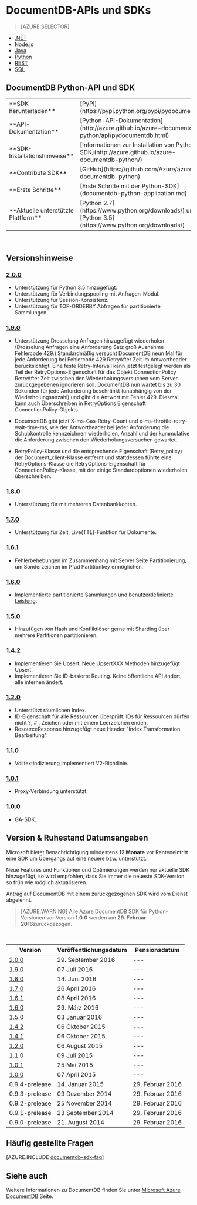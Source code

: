 <properties 
    pageTitle="DocumentDB Python-API und SDK | Microsoft Azure" 
    description="Lernen Sie die Python-API und SDK einschließlich Veröffentlichungsdaten Pensionsdaten und Änderungen zwischen jeder DocumentDB Python SDK-Version." 
    services="documentdb" 
    documentationCenter="python" 
    authors="rnagpal" 
    manager="jhubbard" 
    editor="cgronlun"/>

<tags 
    ms.service="documentdb" 
    ms.workload="data-services" 
    ms.tgt_pltfrm="na" 
    ms.devlang="python" 
    ms.topic="article" 
    ms.date="09/29/2016" 
    ms.author="rnagpal"/>

# <a name="documentdb-apis-and-sdks"></a>DocumentDB-APIs und SDKs

> [AZURE.SELECTOR]
- [.NET](documentdb-sdk-dotnet.md)
- [Node.js](documentdb-sdk-node.md)
- [Java](documentdb-sdk-java.md)
- [Python](documentdb-sdk-python.md)
- [REST](https://go.microsoft.com/fwlink/?LinkId=402413)
- [SQL](https://msdn.microsoft.com/library/azure/dn782250.aspx)

## <a name="documentdb-python-api-and-sdk"></a>DocumentDB Python-API und SDK

<table>
<tr><td>**SDK herunterladen**</td><td>[PyPI](https://pypi.python.org/pypi/pydocumentdb)</td></tr>
<tr><td>**API-Dokumentation**</td><td>[Python-API-Dokumentation](http://azure.github.io/azure-documentdb-python/api/pydocumentdb.html)</td></tr>
<tr><td>**SDK-Installationshinweise**</td><td>[Informationen zur Installation von Python SDK](http://azure.github.io/azure-documentdb-python/)</td></tr>
<tr><td>**Contribute SDK**</td><td>[GitHub](https://github.com/Azure/azure-documentdb-python)</td></tr>
<tr><td>**Erste Schritte**</td><td>[Erste Schritte mit der Python-SDK](documentdb-python-application.md)</td></tr>
<tr><td>**Aktuelle unterstützte Plattform**</td><td>[Python 2.7](https://www.python.org/downloads/) und [Python 3.5](https://www.python.org/downloads/)</td></tr>
</table></br>

## <a name="release-notes"></a>Versionshinweise

### <a name="a-name200200httpspypipythonorgpypipydocumentdb200"></a><a name="2.0.0"/>[2.0.0](https://pypi.python.org/pypi/pydocumentdb/2.0.0)
- Unterstützung für Python 3.5 hinzugefügt.
- Unterstützung für Verbindungspooling mit Anfragen-Modul.
- Unterstützung für Session-Konsistenz.
- Unterstützung für TOP-ORDERBY Abfragen für partitionierte Sammlungen.


### <a name="a-name190190httpspypipythonorgpypipydocumentdb190"></a><a name="1.9.0"/>[1.9.0](https://pypi.python.org/pypi/pydocumentdb/1.9.0)
- Unterstützung Drosselung Anfragen hinzugefügt wiederholen. (Drosselung Anfragen eine Anforderung Satz groß Ausnahme Fehlercode 429.) Standardmäßig versucht DocumentDB neun Mal für jede Anforderung bei Fehlercode 429 RetryAfter Zeit im Antwortheader berücksichtigt. Eine feste Retry-Intervall kann jetzt festgelegt werden als Teil der RetryOptions-Eigenschaft für das Objekt ConnectionPolicy RetryAfter Zeit zwischen den Wiederholungsversuchen vom Server zurückgegebenen ignorieren soll. DocumentDB nun wartet bis zu 30 Sekunden für jede Anforderung beschränkt (unabhängig von der Wiederholungsanzahl) und gibt die Antwort mit Fehler 429. Diesmal kann auch Überschreiben in RetryOptions Eigenschaft ConnectionPolicy-Objekts.

- DocumentDB gibt jetzt X-ms-Gas-Retry-Count und x-ms-throttle-retry-wait-time-ms, wie der Antwortheader bei jeder Anforderung die Schubkontrolle kennzeichnen wiederholen, Anzahl und der kummulative die Anforderung zwischen den Wiederholungsversuchen gewartet.

- RetryPolicy-Klasse und die entsprechende Eigenschaft (Retry_policy) der Document_client-Klasse entfernt und stattdessen führte eine RetryOptions-Klasse die RetryOptions-Eigenschaft für ConnectionPolicy-Klasse, mit der einige Standardoptionen wiederholen überschreiben.

### <a name="a-name180180httpspypipythonorgpypipydocumentdb180"></a><a name="1.8.0"/>[1.8.0](https://pypi.python.org/pypi/pydocumentdb/1.8.0)
  - Unterstützung für mit mehreren Datenbankkonten.

### <a name="a-name170170httpspypipythonorgpypipydocumentdb170"></a><a name="1.7.0"/>[1.7.0](https://pypi.python.org/pypi/pydocumentdb/1.7.0)
- Unterstützung für Zeit, Live(TTL)-Funktion für Dokumente.

### <a name="a-name161161httpspypipythonorgpypipydocumentdb161"></a><a name="1.6.1"/>[1.6.1](https://pypi.python.org/pypi/pydocumentdb/1.6.1)
- Fehlerbehebungen im Zusammenhang mit Server Seite Partitionierung, um Sonderzeichen im Pfad Partitionkey ermöglichen.

### <a name="a-name160160httpspypipythonorgpypipydocumentdb160"></a><a name="1.6.0"/>[1.6.0](https://pypi.python.org/pypi/pydocumentdb/1.6.0)
- Implementierte [partitionierte Sammlungen](documentdb-partition-data.md) und [benutzerdefinierte Leistung](documentdb-performance-levels.md). 

### <a name="a-name150150httpspypipythonorgpypipydocumentdb150"></a><a name="1.5.0"/>[1.5.0](https://pypi.python.org/pypi/pydocumentdb/1.5.0)
- Hinzufügen von Hash und Konfliktlöser gerne mit Sharding über mehrere Partitionen partitionieren.

### <a name="a-name142142httpspypipythonorgpypipydocumentdb142"></a><a name="1.4.2"/>[1.4.2](https://pypi.python.org/pypi/pydocumentdb/1.4.2)
- Implementieren Sie Upsert. Neue UpsertXXX Methoden hinzugefügt Upsert.
- Implementieren Sie ID-basierte Routing. Keine öffentliche API ändert, alle internen ändert.

### <a name="a-name120120httpspypipythonorgpypipydocumentdb120"></a><a name="1.2.0"/>[1.2.0](https://pypi.python.org/pypi/pydocumentdb/1.2.0)
- Unterstützt räumlichen Index.
- ID-Eigenschaft für alle Ressourcen überprüft. IDs für Ressourcen dürfen nicht ?, # \, Zeichen oder mit einem Leerzeichen enden.
- ResourceResponse hinzugefügt neue Header "Index Transformation Bearbeitung".

### <a name="a-name110110httpspypipythonorgpypipydocumentdb110"></a><a name="1.1.0"/>[1.1.0](https://pypi.python.org/pypi/pydocumentdb/1.1.0)
- Volltextindizierung implementiert V2-Richtlinie.

### <a name="a-name101101httpspypipythonorgpypipydocumentdb101"></a><a name="1.0.1"/>[1.0.1](https://pypi.python.org/pypi/pydocumentdb/1.0.1)
- Proxy-Verbindung unterstützt.

### <a name="a-name100100httpspypipythonorgpypipydocumentdb100"></a><a name="1.0.0"/>[1.0.0](https://pypi.python.org/pypi/pydocumentdb/1.0.0)
- GA-SDK.

## <a name="release--retirement-dates"></a>Version & Ruhestand Datumsangaben
Microsoft bietet Benachrichtigung mindestens **12 Monate** vor Renteneintritt eine SDK um Übergangs auf eine neuere bzw. unterstützt.

Neue Features und Funktionen und Optimierungen werden nur aktuelle SDK hinzugefügt, so wird empfohlen, dass Sie immer die neueste SDK-Version so früh wie möglich aktualisieren. 

Antrag auf DocumentDB mit einem zurückgezogenen SDK wird vom Dienst abgelehnt.

> [AZURE.WARNING]
Alle Azure DocumentDB SDK für Python-Versionen vor Version **1.0.0** werden am **29. Februar 2016**zurückgezogen. 

<br/>

| Version | Veröffentlichungsdatum | Pensionsdatum 
| ---     | ---          | ---
| [2.0.0](#2.0.0) | 29. September 2016 |---
| [1.9.0](#1.9.0) | 07 Juli 2016 |---
| [1.8.0](#1.8.0) | 14. Juni 2016 |---
| [1.7.0](#1.7.0) | 26 April 2016 |---
| [1.6.1](#1.6.1) | 08 April 2016 |---
| [1.6.0](#1.6.0) | 29. März 2016 |---
| [1.5.0](#1.5.0) | 03 Januar 2016 |---
| [1.4.2](#1.4.2) | 06 Oktober 2015 |---
| [1.4.1](#1.4.1) | 06 Oktober 2015 |---
| [1.2.0](#1.2.0) | 06 August 2015 |---
| [1.1.0](#1.1.0) | 09 Juli 2015 |---
| [1.0.1](#1.0.1) | 25 Mai 2015 |---
| [1.0.0](#1.0.0) | 07 April 2015 |---
| 0.9.4-prelease | 14. Januar 2015 | 29. Februar 2016
| 0.9.3-prelease | 09 Dezember 2014 | 29. Februar 2016
| 0.9.2-prelease | 25 November 2014 | 29. Februar 2016
| 0.9.1-prelease | 23 September 2014 | 29. Februar 2016
| 0.9.0-prelease | 21. August 2014 | 29. Februar 2016

## <a name="faq"></a>Häufig gestellte Fragen
[AZURE.INCLUDE [documentdb-sdk-faq](../../includes/documentdb-sdk-faq.md)]

## <a name="see-also"></a>Siehe auch

Weitere Informationen zu DocumentDB finden Sie unter [Microsoft Azure DocumentDB](https://azure.microsoft.com/services/documentdb/) Seite. 
